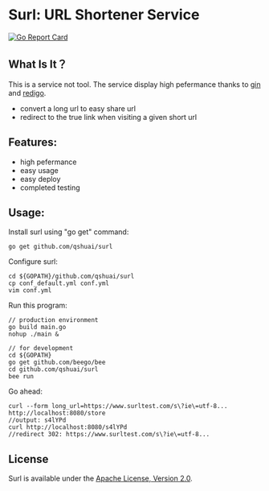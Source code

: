 Surl: URL Shortener Service
===========
[![Go Report Card](https://goreportcard.com/badge/github.com/qshuai/surl)](https://goreportcard.com/report/github.com/scrapup/surl)

What Is It？
----------
This is a service not tool. The service display high pefermance thanks to [gin](https://github.com/gin-gonic/gin) and [redigo](https://github.com/garyburd/redigo).

- convert a long url to easy share url
- redirect to the true link when visiting a given short url

Features:
----------

- high pefermance
- easy usage
- easy deploy
- completed testing

Usage:
----------

Install surl using "go get" command:

	go get github.com/qshuai/surl
	
Configure surl:

	cd ${GOPATH}/github.com/qshuai/surl
	cp conf_default.yml conf.yml
	vim conf.yml
	
Run this program:
	
	// production environment
	go build main.go
	nohup ./main &
	
	// for development
	cd ${GOPATH}
	go get github.com/beego/bee
	cd github.com/qshuai/surl
	bee run

Go ahead:

	curl --form long_url=https://www.surltest.com/s\?ie\=utf-8... http://localhost:8080/store
	//output: s4lYPd
	curl http://localhost:8080/s4lYPd
	//redirect 302: https://www.surltest.com/s\?ie\=utf-8...
	
License
---------

Surl is available under the [Apache License, Version 2.0](http://www.apache.org/licenses/LICENSE-2.0.html).
